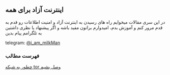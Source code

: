 ## اینترنت آزاد برای همه
در این سری مقالات میخوایم راه های رسیدن به اینترنت آزاد و امنیت اطلاعات رو قدم به قدم مرور کنم و آموزش بدم، امیدوارم براتون مفید باشه و اگر پیشنهاد یا نظری داشتین به تلگرامم پیام بدین

telegram: [@i_am_milkMan](https://t.me/i_am_milkMan)

### فهرست مطالب
[چطور به شبکه tor وصل بشیم](https://github.com/iAmMilkMan/free_internet/tree/main/torBrowser-snowflake-bridge)


